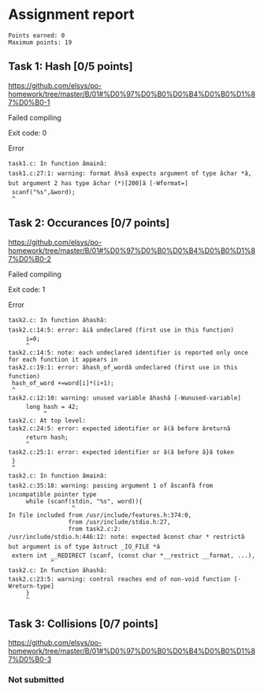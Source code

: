 # Assignment report
```
Points earned: 0
Maximum points: 19
```

## Task 1: Hash [0/5 points]
https://github.com/elsys/po-homework/tree/master/B/01#%D0%97%D0%B0%D0%B4%D0%B0%D1%87%D0%B0-1

Failed compiling

Exit code: 0

Error
```
task1.c: In function âmainâ:
task1.c:27:1: warning: format â%sâ expects argument of type âchar *â, but argument 2 has type âchar (*)[200]â [-Wformat=]
 scanf("%s",&word);
 ^

```

## Task 2: Occurances [0/7 points]
https://github.com/elsys/po-homework/tree/master/B/01#%D0%97%D0%B0%D0%B4%D0%B0%D1%87%D0%B0-2

Failed compiling

Exit code: 1

Error
```
task2.c: In function âhashâ:
task2.c:14:5: error: âiâ undeclared (first use in this function)
     i=0;
     ^
task2.c:14:5: note: each undeclared identifier is reported only once for each function it appears in
task2.c:19:1: error: âhash_of_wordâ undeclared (first use in this function)
 hash_of_word +=word[i]*(i+1);
 ^
task2.c:12:10: warning: unused variable âhashâ [-Wunused-variable]
     long hash = 42;
          ^
task2.c: At top level:
task2.c:24:5: error: expected identifier or â(â before âreturnâ
     return hash;
     ^
task2.c:25:1: error: expected identifier or â(â before â}â token
 }
 ^
task2.c: In function âmainâ:
task2.c:35:18: warning: passing argument 1 of âscanfâ from incompatible pointer type
     while (scanf(stdin, "%s", word)){
                  ^
In file included from /usr/include/features.h:374:0,
                 from /usr/include/stdio.h:27,
                 from task2.c:2:
/usr/include/stdio.h:446:12: note: expected âconst char * restrictâ but argument is of type âstruct _IO_FILE *â
 extern int __REDIRECT (scanf, (const char *__restrict __format, ...),
            ^
task2.c: In function âhashâ:
task2.c:23:5: warning: control reaches end of non-void function [-Wreturn-type]
     }
     ^

```

## Task 3: Collisions [0/7 points]
https://github.com/elsys/po-homework/tree/master/B/01#%D0%97%D0%B0%D0%B4%D0%B0%D1%87%D0%B0-3

### Not submitted
